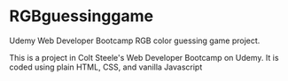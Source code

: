 # RGBguessinggame
Udemy Web Developer Bootcamp RGB color guessing game project.

This is a project in Colt Steele's Web Developer Bootcamp on Udemy.
It is coded using plain HTML, CSS, and vanilla Javascript
